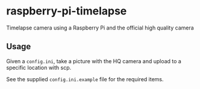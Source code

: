 # raspberry-pi-timelapse
Timelapse camera using a Raspberry Pi and the official high quality camera

## Usage
Given a `config.ini`, take a picture with the HQ camera and upload to a specific location with scp.

See the supplied `config.ini.example` file for the required items.
